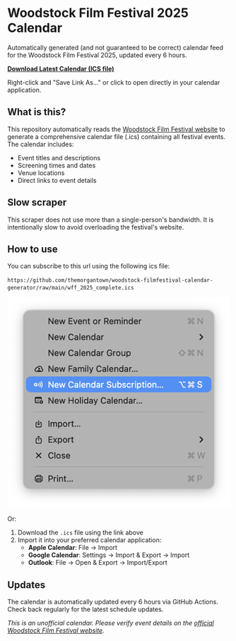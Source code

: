# Woodstock Film Festival 2025 Calendar

Automatically generated (and not guaranteed to be correct) calendar feed for the Woodstock Film Festival 2025, updated every 6 hours.

**[Download Latest Calendar (ICS file)](https://github.com/themorgantown/woodstock-filmfestival-calendar-generator/raw/main/wff_2025_complete.ics)**

Right-click and "Save Link As..." or click to open directly in your calendar application.

## What is this?

This repository automatically reads the [Woodstock Film Festival website](https://woodstockfilmfestival.org) to generate a comprehensive calendar file (.ics) containing all festival events. The calendar includes:

- Event titles and descriptions
- Screening times and dates
- Venue locations
- Direct links to event details

## Slow scraper

This scraper does not use more than a single-person's bandwidth. It is intentionally slow to avoid overloading the festival's website.

## How to use

You can subscribe to this url using the following ics file:

`https://github.com/themorgantown/woodstock-filmfestival-calendar-generator/raw/main/wff_2025_complete.ics`

![Add to Calendar](calendar_add.png)

Or:

1. Download the `.ics` file using the link above
2. Import it into your preferred calendar application:
   - **Apple Calendar**: File → Import
   - **Google Calendar**: Settings → Import & Export → Import
   - **Outlook**: File → Open & Export → Import/Export

## Updates

The calendar is automatically updated every 6 hours via GitHub Actions. Check back regularly for the latest schedule updates.


*This is an unofficial calendar. Please verify event details on the [official Woodstock Film Festival website](https://woodstockfilmfestival.org).*
